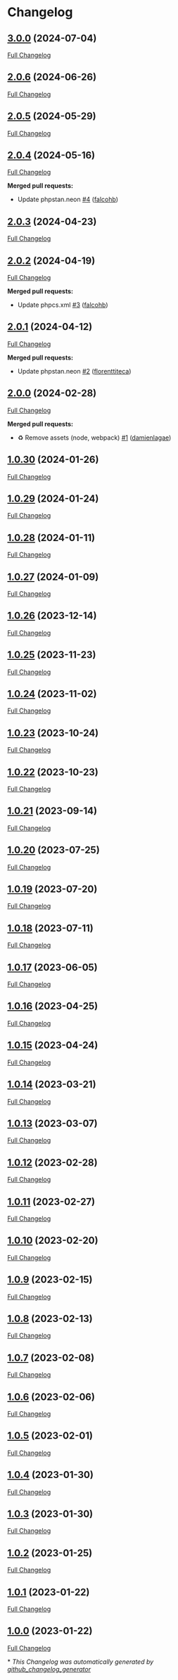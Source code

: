 # Changelog

## [3.0.0](https://github.com/enabel/coding-standard-bundle/tree/3.0.0) (2024-07-04)

[Full Changelog](https://github.com/enabel/coding-standard-bundle/compare/2.0.6...3.0.0)

## [2.0.6](https://github.com/enabel/coding-standard-bundle/tree/2.0.6) (2024-06-26)

[Full Changelog](https://github.com/enabel/coding-standard-bundle/compare/2.0.5...2.0.6)

## [2.0.5](https://github.com/enabel/coding-standard-bundle/tree/2.0.5) (2024-05-29)

[Full Changelog](https://github.com/enabel/coding-standard-bundle/compare/2.0.4...2.0.5)

## [2.0.4](https://github.com/enabel/coding-standard-bundle/tree/2.0.4) (2024-05-16)

[Full Changelog](https://github.com/enabel/coding-standard-bundle/compare/2.0.3...2.0.4)

**Merged pull requests:**

- Update phpstan.neon [\#4](https://github.com/Enabel/coding-standard-bundle/pull/4) ([falcohb](https://github.com/falcohb))

## [2.0.3](https://github.com/enabel/coding-standard-bundle/tree/2.0.3) (2024-04-23)

[Full Changelog](https://github.com/enabel/coding-standard-bundle/compare/2.0.2...2.0.3)

## [2.0.2](https://github.com/enabel/coding-standard-bundle/tree/2.0.2) (2024-04-19)

[Full Changelog](https://github.com/enabel/coding-standard-bundle/compare/2.0.1...2.0.2)

**Merged pull requests:**

- Update phpcs.xml [\#3](https://github.com/Enabel/coding-standard-bundle/pull/3) ([falcohb](https://github.com/falcohb))

## [2.0.1](https://github.com/enabel/coding-standard-bundle/tree/2.0.1) (2024-04-12)

[Full Changelog](https://github.com/enabel/coding-standard-bundle/compare/2.0.0...2.0.1)

**Merged pull requests:**

- Update phpstan.neon [\#2](https://github.com/Enabel/coding-standard-bundle/pull/2) ([florenttiteca](https://github.com/florenttiteca))

## [2.0.0](https://github.com/enabel/coding-standard-bundle/tree/2.0.0) (2024-02-28)

[Full Changelog](https://github.com/enabel/coding-standard-bundle/compare/1.0.30...2.0.0)

**Merged pull requests:**

- ♻️ Remove assets \(node, webpack\) [\#1](https://github.com/Enabel/coding-standard-bundle/pull/1) ([damienlagae](https://github.com/damienlagae))

## [1.0.30](https://github.com/enabel/coding-standard-bundle/tree/1.0.30) (2024-01-26)

[Full Changelog](https://github.com/enabel/coding-standard-bundle/compare/1.0.29...1.0.30)

## [1.0.29](https://github.com/enabel/coding-standard-bundle/tree/1.0.29) (2024-01-24)

[Full Changelog](https://github.com/enabel/coding-standard-bundle/compare/1.0.28...1.0.29)

## [1.0.28](https://github.com/enabel/coding-standard-bundle/tree/1.0.28) (2024-01-11)

[Full Changelog](https://github.com/enabel/coding-standard-bundle/compare/1.0.27...1.0.28)

## [1.0.27](https://github.com/enabel/coding-standard-bundle/tree/1.0.27) (2024-01-09)

[Full Changelog](https://github.com/enabel/coding-standard-bundle/compare/1.0.26...1.0.27)

## [1.0.26](https://github.com/enabel/coding-standard-bundle/tree/1.0.26) (2023-12-14)

[Full Changelog](https://github.com/enabel/coding-standard-bundle/compare/1.0.25...1.0.26)

## [1.0.25](https://github.com/enabel/coding-standard-bundle/tree/1.0.25) (2023-11-23)

[Full Changelog](https://github.com/enabel/coding-standard-bundle/compare/1.0.24...1.0.25)

## [1.0.24](https://github.com/enabel/coding-standard-bundle/tree/1.0.24) (2023-11-02)

[Full Changelog](https://github.com/enabel/coding-standard-bundle/compare/1.0.23...1.0.24)

## [1.0.23](https://github.com/enabel/coding-standard-bundle/tree/1.0.23) (2023-10-24)

[Full Changelog](https://github.com/enabel/coding-standard-bundle/compare/1.0.22...1.0.23)

## [1.0.22](https://github.com/enabel/coding-standard-bundle/tree/1.0.22) (2023-10-23)

[Full Changelog](https://github.com/enabel/coding-standard-bundle/compare/1.0.21...1.0.22)

## [1.0.21](https://github.com/enabel/coding-standard-bundle/tree/1.0.21) (2023-09-14)

[Full Changelog](https://github.com/enabel/coding-standard-bundle/compare/1.0.20...1.0.21)

## [1.0.20](https://github.com/enabel/coding-standard-bundle/tree/1.0.20) (2023-07-25)

[Full Changelog](https://github.com/enabel/coding-standard-bundle/compare/1.0.19...1.0.20)

## [1.0.19](https://github.com/enabel/coding-standard-bundle/tree/1.0.19) (2023-07-20)

[Full Changelog](https://github.com/enabel/coding-standard-bundle/compare/1.0.18...1.0.19)

## [1.0.18](https://github.com/enabel/coding-standard-bundle/tree/1.0.18) (2023-07-11)

[Full Changelog](https://github.com/enabel/coding-standard-bundle/compare/1.0.17...1.0.18)

## [1.0.17](https://github.com/enabel/coding-standard-bundle/tree/1.0.17) (2023-06-05)

[Full Changelog](https://github.com/enabel/coding-standard-bundle/compare/1.0.16...1.0.17)

## [1.0.16](https://github.com/enabel/coding-standard-bundle/tree/1.0.16) (2023-04-25)

[Full Changelog](https://github.com/enabel/coding-standard-bundle/compare/1.0.15...1.0.16)

## [1.0.15](https://github.com/enabel/coding-standard-bundle/tree/1.0.15) (2023-04-24)

[Full Changelog](https://github.com/enabel/coding-standard-bundle/compare/1.0.14...1.0.15)

## [1.0.14](https://github.com/enabel/coding-standard-bundle/tree/1.0.14) (2023-03-21)

[Full Changelog](https://github.com/enabel/coding-standard-bundle/compare/1.0.13...1.0.14)

## [1.0.13](https://github.com/enabel/coding-standard-bundle/tree/1.0.13) (2023-03-07)

[Full Changelog](https://github.com/enabel/coding-standard-bundle/compare/1.0.12...1.0.13)

## [1.0.12](https://github.com/enabel/coding-standard-bundle/tree/1.0.12) (2023-02-28)

[Full Changelog](https://github.com/enabel/coding-standard-bundle/compare/1.0.11...1.0.12)

## [1.0.11](https://github.com/enabel/coding-standard-bundle/tree/1.0.11) (2023-02-27)

[Full Changelog](https://github.com/enabel/coding-standard-bundle/compare/1.0.10...1.0.11)

## [1.0.10](https://github.com/enabel/coding-standard-bundle/tree/1.0.10) (2023-02-20)

[Full Changelog](https://github.com/enabel/coding-standard-bundle/compare/1.0.9...1.0.10)

## [1.0.9](https://github.com/enabel/coding-standard-bundle/tree/1.0.9) (2023-02-15)

[Full Changelog](https://github.com/enabel/coding-standard-bundle/compare/1.0.8...1.0.9)

## [1.0.8](https://github.com/enabel/coding-standard-bundle/tree/1.0.8) (2023-02-13)

[Full Changelog](https://github.com/enabel/coding-standard-bundle/compare/1.0.7...1.0.8)

## [1.0.7](https://github.com/enabel/coding-standard-bundle/tree/1.0.7) (2023-02-08)

[Full Changelog](https://github.com/enabel/coding-standard-bundle/compare/1.0.6...1.0.7)

## [1.0.6](https://github.com/enabel/coding-standard-bundle/tree/1.0.6) (2023-02-06)

[Full Changelog](https://github.com/enabel/coding-standard-bundle/compare/1.0.5...1.0.6)

## [1.0.5](https://github.com/enabel/coding-standard-bundle/tree/1.0.5) (2023-02-01)

[Full Changelog](https://github.com/enabel/coding-standard-bundle/compare/1.0.4...1.0.5)

## [1.0.4](https://github.com/enabel/coding-standard-bundle/tree/1.0.4) (2023-01-30)

[Full Changelog](https://github.com/enabel/coding-standard-bundle/compare/1.0.3...1.0.4)

## [1.0.3](https://github.com/enabel/coding-standard-bundle/tree/1.0.3) (2023-01-30)

[Full Changelog](https://github.com/enabel/coding-standard-bundle/compare/1.0.2...1.0.3)

## [1.0.2](https://github.com/enabel/coding-standard-bundle/tree/1.0.2) (2023-01-25)

[Full Changelog](https://github.com/enabel/coding-standard-bundle/compare/1.0.1...1.0.2)

## [1.0.1](https://github.com/enabel/coding-standard-bundle/tree/1.0.1) (2023-01-22)

[Full Changelog](https://github.com/enabel/coding-standard-bundle/compare/1.0.0...1.0.1)

## [1.0.0](https://github.com/enabel/coding-standard-bundle/tree/1.0.0) (2023-01-22)

[Full Changelog](https://github.com/enabel/coding-standard-bundle/compare/248e6b12bcc26800f579f01a1f146bf80e132ed8...1.0.0)



\* *This Changelog was automatically generated by [github_changelog_generator](https://github.com/github-changelog-generator/github-changelog-generator)*
